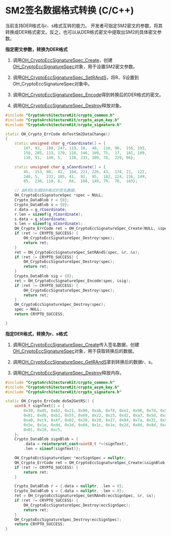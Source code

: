 # SM2签名数据格式转换 (C/C++)

当前支持DER格式与r、s格式互转的能力。
开发者可指定SM2密文的参数，将其转换成DER格式密文。反之，也可以从DER格式密文中提取出SM2的具体密文参数。

**指定密文参数，转换为DER格式**
1. 调用[OH_CryptoEccSignatureSpec_Create](../../reference/apis-crypto-architecture-kit/capi-crypto-signature-h.md#oh_cryptoeccsignaturespec_create)，创建[OH_CryptoEccSignatureSpec](../../reference/apis-crypto-architecture-kit/capi-oh-cryptoeccsignaturespec.md)对象，用于设置SM2密文参数。

2. 调用[OH_CryptoEccSignatureSpec_SetRAndS](../../reference/apis-crypto-architecture-kit/capi-crypto-signature-h.md#oh_cryptoeccsignaturespec_setrands)，将R、S设置到OH_CryptoEccSignatureSpec对象中。

3. 调用[OH_CryptoEccSignatureSpec_Encode](../../reference/apis-crypto-architecture-kit/capi-crypto-signature-h.md#oh_cryptoeccsignaturespec_encode)得到转换后的DER格式的密文。

4. 调用[OH_CryptoEccSignatureSpec_Destroy](../../reference/apis-crypto-architecture-kit/capi-crypto-signature-h.md#oh_cryptoeccsignaturespec_destroy)释放对象。

```c++
#include "CryptoArchitectureKit/crypto_common.h"
#include "CryptoArchitectureKit/crypto_asym_key.h"
#include "CryptoArchitectureKit/crypto_signature.h"

static OH_Crypto_ErrCode doTestSm2DataChange()
{
    static unsigned char g_rCoordinate[] = {
        107, 93,  198, 247, 119, 18,  40,  110, 90,  156, 193,
        158, 205, 113, 170, 128, 146, 109, 75,  17,  181, 109,
        110, 91,  149, 5,   110, 233, 209, 78,  229, 96};

    static unsigned char g_sCoordinate[] = {
        45,  153, 88,  82,  104, 221, 226, 43,  174, 21,  122,
        248, 5,   232, 105, 41,  92,  95,  102, 224, 216, 149,
        85,  236, 110, 6,   64,  188, 149, 70,  70,  183};

    // 由R和S生成DER格式的签名数据。
    OH_CryptoEccSignatureSpec *spec = NULL;
    Crypto_DataBlob r = {0};
    Crypto_DataBlob s = {0};
    r.data = g_rCoordinate;
    r.len = sizeof(g_rCoordinate);
    s.data = g_sCoordinate;
    s.len = sizeof(g_sCoordinate);
    OH_Crypto_ErrCode ret = OH_CryptoEccSignatureSpec_Create(NULL, &spec);
    if (ret != CRYPTO_SUCCESS) {
        OH_CryptoEccSignatureSpec_Destroy(spec);
        return ret;
    }
    ret = OH_CryptoEccSignatureSpec_SetRAndS(spec, &r, &s);
    if (ret != CRYPTO_SUCCESS) {
        OH_CryptoEccSignatureSpec_Destroy(spec);
        return ret;
    }
    Crypto_DataBlob sig = {0};
    ret = OH_CryptoEccSignatureSpec_Encode(spec, &sig);
    if (ret != CRYPTO_SUCCESS) {
        OH_CryptoEccSignatureSpec_Destroy(spec);
        return ret;
    }
    OH_CryptoEccSignatureSpec_Destroy(spec);
    spec = NULL;
    return CRYPTO_SUCCESS;

}
```

**指定DER格式，转换为r、s格式**

1. 调用[OH_CryptoEccSignatureSpec_Create](../../reference/apis-crypto-architecture-kit/capi-crypto-signature-h.md#oh_cryptoeccsignaturespec_create)传入签名数据，创建[OH_CryptoEccSignatureSpec](../../reference/apis-crypto-architecture-kit/capi-oh-cryptoeccsignaturespec.md)对象，用于获取转换后的数据。

2. 调用[OH_CryptoEccSignatureSpec_GetRAndS](../../reference/apis-crypto-architecture-kit/capi-crypto-signature-h.md#oh_cryptoeccsignaturespec_getrands)拿到转换后的数据r、s。

3. 调用[OH_CryptoEccSignatureSpec_Destroy](../../reference/apis-crypto-architecture-kit/capi-crypto-signature-h.md#oh_cryptoeccsignaturespec_destroy)释放内存。

```c++
#include "CryptoArchitectureKit/crypto_common.h"
#include "CryptoArchitectureKit/crypto_asym_key.h"
#include "CryptoArchitectureKit/crypto_signature.h"

static OH_Crypto_ErrCode doSm2GetRS() {
    uint8_t signText[] = {
        0x30, 0x45, 0x02, 0x21, 0x00, 0xab, 0xf8, 0xe2, 0x96, 0x7d, 0x5b, 0x28, 0xfb, 0x9a, 0xbd, 0x05, 0xa6,
        0x81, 0xd6, 0xb1, 0x55, 0x69, 0x22, 0x25, 0xd2, 0xa3, 0x5d, 0xa8, 0xc0, 0x96, 0xe0, 0x1d, 0x38, 0x74,
        0xa0, 0xc9, 0x4f, 0x02, 0x20, 0x20, 0x27, 0x04, 0x7a, 0x31, 0x94, 0xe7, 0x32, 0x61, 0xc3, 0x55, 0xa6,
        0x5e, 0x1e, 0xdd, 0x3d, 0x04, 0x1c, 0x1e, 0x2d, 0x8d, 0x8d, 0x45, 0xca, 0xd9, 0x40, 0xe8, 0x97, 0xcd,
        0x01, 0x18, 0xc5,
    };
    Crypto_DataBlob signBlob = {
        .data = reinterpret_cast<uint8_t *>(signText),
        .len = sizeof(signText)};

    OH_CryptoEccSignatureSpec *eccSignSpec = nullptr;
    OH_Crypto_ErrCode ret = OH_CryptoEccSignatureSpec_Create(&signBlob, &eccSignSpec);
    if (ret != CRYPTO_SUCCESS) {
        return ret;
    }

    Crypto_DataBlob r = {.data = nullptr, .len = 0};
    Crypto_DataBlob s = {.data = nullptr, .len = 0};
    ret = OH_CryptoEccSignatureSpec_GetRAndS(eccSignSpec, &r, &s);
    if (ret != CRYPTO_SUCCESS) {
        OH_CryptoEccSignatureSpec_Destroy(eccSignSpec);
        return ret;
    }
    OH_CryptoEccSignatureSpec_Destroy(eccSignSpec);
    return CRYPTO_SUCCESS;
}
```
